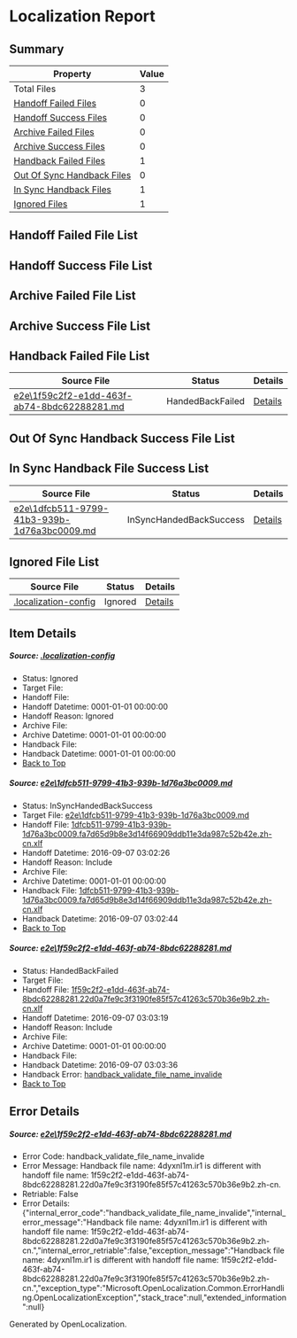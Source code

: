# <a name='report-top'></a> Localization Report

## Summary
 Property | Value 
 -------- | ----- 
 Total Files | 3
[ Handoff Failed Files ](#handoff-failed-list)| 0
[ Handoff Success Files ](#handoff-success-list)| 0
[ Archive Failed Files ](#archive-failed-list)| 0
[ Archive Success Files ](#archive-success-list)| 0
[ Handback Failed Files ](#handback-failed-list)| 1
[ Out Of Sync Handback Files ](#outofsync-handback-success-list)| 0
[ In Sync Handback Files ](#insync-handback-success-list)| 1
[ Ignored Files ](#ignored-list)| 1

## <a name='handoff-failed-list'></a> Handoff Failed File List

## <a name='handoff-success-list'></a> Handoff Success File List

## <a name='archive-failed-list'></a> Archive Failed File List

## <a name='archive-success-list'></a> Archive Success File List

## <a name='handback-failed-list'></a> Handback Failed File List
 Source File | Status | Details 
 ----------- | ------ | ------- 
 [e2e\1f59c2f2-e1dd-463f-ab74-8bdc62288281.md](https://github.com/OpenLocalizationTestOrg/ol-test0/blob/362373ae9bd3d976a7654d29921e876cd2627c38/e2e/1f59c2f2-e1dd-463f-ab74-8bdc62288281.md) | HandedBackFailed | [Details](#7ef77d0f0fc71e6dbf61ae282025ff3537cfa80f2)

## <a name='outofsync-handback-success-list'></a> Out Of Sync Handback Success File List

## <a name='insync-handback-success-list'></a> In Sync Handback File Success List
 Source File | Status | Details 
 ----------- | ------ | ------- 
 [e2e\1dfcb511-9799-41b3-939b-1d76a3bc0009.md](https://github.com/OpenLocalizationTestOrg/ol-test0/blob/d886cefba121a9fb6b83166374d9061a60b2d0e4/e2e/1dfcb511-9799-41b3-939b-1d76a3bc0009.md) | InSyncHandedBackSuccess | [Details](#b966fdee7e0afa18a840c3f11877a713bef46c1b1)

## <a name='ignored-list'></a> Ignored File List
 Source File | Status | Details 
 ----------- | ------ | ------- 
 [.localization-config](https://github.com/OpenLocalizationTestOrg/ol-test0/blob/362373ae9bd3d976a7654d29921e876cd2627c38/.localization-config) | Ignored | [Details](#3d4f252ac210baf56311d7e97dcc2db10974dbd20)

## Item Details
##### <a name='3d4f252ac210baf56311d7e97dcc2db10974dbd20'></a> Source: [.localization-config](https://github.com/OpenLocalizationTestOrg/ol-test0/blob/362373ae9bd3d976a7654d29921e876cd2627c38/.localization-config)
* Status: Ignored
* Target File: 
* Handoff File: 
* Handoff Datetime: 0001-01-01 00:00:00
* Handoff Reason: Ignored
* Archive File: 
* Archive Datetime: 0001-01-01 00:00:00
* Handback File: 
* Handback Datetime: 0001-01-01 00:00:00
* [Back to Top](#report-top)

##### <a name='b966fdee7e0afa18a840c3f11877a713bef46c1b1'></a> Source: [e2e\1dfcb511-9799-41b3-939b-1d76a3bc0009.md](https://github.com/OpenLocalizationTestOrg/ol-test0/blob/d886cefba121a9fb6b83166374d9061a60b2d0e4/e2e/1dfcb511-9799-41b3-939b-1d76a3bc0009.md)
* Status: InSyncHandedBackSuccess
* Target File: [e2e\1dfcb511-9799-41b3-939b-1d76a3bc0009.md](https://github.com/OpenLocalizationTestOrg/ol-test0-zhcn/blob/9c149bc1e93bb283bbb4da6ebf7ab0ab6af23273/e2e/1dfcb511-9799-41b3-939b-1d76a3bc0009.md)
* Handoff File: [1dfcb511-9799-41b3-939b-1d76a3bc0009.fa7d65d9b8e3d14f66909ddb11e3da987c52b42e.zh-cn.xlf](https://github.com/OpenLocalizationTestOrg/ol-test0-handoff/blob/135861fbfd6baef328691452f2188d5183f1fd5e/ol-handoff/OpenLocalizationTestOrg/ol-test0-zhcn/ci/ht/1dfcb511-9799-41b3-939b-1d76a3bc0009.fa7d65d9b8e3d14f66909ddb11e3da987c52b42e.zh-cn.xlf)
* Handoff Datetime: 2016-09-07 03:02:26
* Handoff Reason: Include
* Archive File: 
* Archive Datetime: 0001-01-01 00:00:00
* Handback File: [1dfcb511-9799-41b3-939b-1d76a3bc0009.fa7d65d9b8e3d14f66909ddb11e3da987c52b42e.zh-cn.xlf](https://github.com/OpenLocalizationTestOrg/ol-test0-handback/blob/dcdde823726ad9254ce9f8c460e801d8f4d6faee/ol-handback/OpenLocalizationTestOrg/ol-test0-zhcn/ci/ht/1dfcb511-9799-41b3-939b-1d76a3bc0009.fa7d65d9b8e3d14f66909ddb11e3da987c52b42e.zh-cn.xlf)
* Handback Datetime: 2016-09-07 03:02:44
* [Back to Top](#report-top)

##### <a name='7ef77d0f0fc71e6dbf61ae282025ff3537cfa80f2'></a> Source: [e2e\1f59c2f2-e1dd-463f-ab74-8bdc62288281.md](https://github.com/OpenLocalizationTestOrg/ol-test0/blob/362373ae9bd3d976a7654d29921e876cd2627c38/e2e/1f59c2f2-e1dd-463f-ab74-8bdc62288281.md)
* Status: HandedBackFailed
* Target File: 
* Handoff File: [1f59c2f2-e1dd-463f-ab74-8bdc62288281.22d0a7fe9c3f3190fe85f57c41263c570b36e9b2.zh-cn.xlf](https://github.com/OpenLocalizationTestOrg/ol-test0-handoff/blob/0024470d9a519dbf157cdf0530aa00475432a138/ol-handoff/OpenLocalizationTestOrg/ol-test0-zhcn/ci/ht/1f59c2f2-e1dd-463f-ab74-8bdc62288281.22d0a7fe9c3f3190fe85f57c41263c570b36e9b2.zh-cn.xlf)
* Handoff Datetime: 2016-09-07 03:03:19
* Handoff Reason: Include
* Archive File: 
* Archive Datetime: 0001-01-01 00:00:00
* Handback File: 
* Handback Datetime: 2016-09-07 03:03:36
* Handback Error: [handback_validate_file_name_invalide](#7ef77d0f0fc71e6dbf61ae282025ff3537cfa80f2handback_validate_file_name_invalide)
* [Back to Top](#report-top)


## Error Details
##### <a name='7ef77d0f0fc71e6dbf61ae282025ff3537cfa80f2handback_validate_file_name_invalide'></a> Source: [e2e\1f59c2f2-e1dd-463f-ab74-8bdc62288281.md](#7ef77d0f0fc71e6dbf61ae282025ff3537cfa80f2)
* Error Code: handback_validate_file_name_invalide
* Error Message: Handback file name: 4dyxnl1m.ir1 is different with handoff file name: 1f59c2f2-e1dd-463f-ab74-8bdc62288281.22d0a7fe9c3f3190fe85f57c41263c570b36e9b2.zh-cn.
* Retriable: False
* Error Details: {"internal_error_code":"handback_validate_file_name_invalide","internal_error_message":"Handback file name: 4dyxnl1m.ir1 is different with handoff file name: 1f59c2f2-e1dd-463f-ab74-8bdc62288281.22d0a7fe9c3f3190fe85f57c41263c570b36e9b2.zh-cn.","internal_error_retriable":false,"exception_message":"Handback file name: 4dyxnl1m.ir1 is different with handoff file name: 1f59c2f2-e1dd-463f-ab74-8bdc62288281.22d0a7fe9c3f3190fe85f57c41263c570b36e9b2.zh-cn.","exception_type":"Microsoft.OpenLocalization.Common.ErrorHandling.OpenLocalizationException","stack_trace":null,"extended_information":null}


Generated by OpenLocalization.
